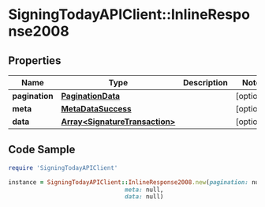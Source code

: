 # SigningTodayAPIClient::InlineResponse2008

## Properties

Name | Type | Description | Notes
------------ | ------------- | ------------- | -------------
**pagination** | [**PaginationData**](PaginationData.md) |  | [optional] 
**meta** | [**MetaDataSuccess**](MetaDataSuccess.md) |  | [optional] 
**data** | [**Array&lt;SignatureTransaction&gt;**](SignatureTransaction.md) |  | [optional] 

## Code Sample

```ruby
require 'SigningTodayAPIClient'

instance = SigningTodayAPIClient::InlineResponse2008.new(pagination: null,
                                 meta: null,
                                 data: null)
```


